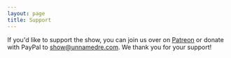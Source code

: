 ```yaml
---
layout: page
title: Support
---
```


If you'd like to support the show, you can join us over on [Patreon](https://patreon.com/unnamedre) or donate with PayPal to show@unnamedre.com. We thank you for your support!
